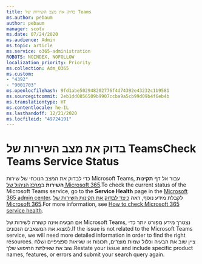 ```yaml
---
title: בדוק את מצב השירות של Teams
ms.author: pebaum
author: pebaum
manager: scotv
ms.date: 07/24/2020
ms.audience: Admin
ms.topic: article
ms.service: o365-administration
ROBOTS: NOINDEX, NOFOLLOW
localization_priority: Priority
ms.collection: Adm_O365
ms.custom:
- "4392"
- "9001703"
ms.openlocfilehash: 9fd1abe502948202776f4d74392e43232c1b9581
ms.sourcegitcommit: 2eb1dd0856509b9907ccba9a5cb99d09b4f6eb4b
ms.translationtype: HT
ms.contentlocale: he-IL
ms.lasthandoff: 12/21/2020
ms.locfileid: "49724191"
---
```

# <a name="check-teams-service-status"></a><span data-ttu-id="8eb02-102">בדוק את מצב השירות של Teams</span><span class="sxs-lookup"><span data-stu-id="8eb02-102">Check Teams Service Status</span></span>

<span data-ttu-id="8eb02-103">כדי לבדוק את המצב הנוכחי של שירות Microsoft Teams, עבור אל דף **תקינות השירות** ב[מרכז הניהול של Microsoft 365](https://go.microsoft.com/fwlink/p/?linkid=2024339).</span><span class="sxs-lookup"><span data-stu-id="8eb02-103">To check the current status of the Microsoft Teams service, go to the **Service Health** page in the [Microsoft 365 admin center](https://go.microsoft.com/fwlink/p/?linkid=2024339).</span></span> <span data-ttu-id="8eb02-104">לקבלת מידע נוסף, ראה [כיצד לבדוק את תקינות השירות של Microsoft 365](https://docs.microsoft.com/office365/enterprise/view-service-health).</span><span class="sxs-lookup"><span data-stu-id="8eb02-104">For more information, see [How to check Microsoft 365 service health](https://docs.microsoft.com/office365/enterprise/view-service-health).</span></span>

<span data-ttu-id="8eb02-105">אם הבעיה אינה קשורה לשירות של Microsoft Teams, נצטרך מידע מפורט יותר כדי למצוא את המשאבים הנכונים.</span><span class="sxs-lookup"><span data-stu-id="8eb02-105">If the issue is not related to the Microsoft Teams service, we will need more detailed information in order to find the right resources.</span></span> <span data-ttu-id="8eb02-106">ציין שוב את הבעיה וכלול שמות מוצרים, תכונות או שגיאות ספציפיים ושלח שוב את שאילתת החיפוש שלך.</span><span class="sxs-lookup"><span data-stu-id="8eb02-106">Restate your issue and include specific product names, features, or errors and submit your search query again.</span></span>
